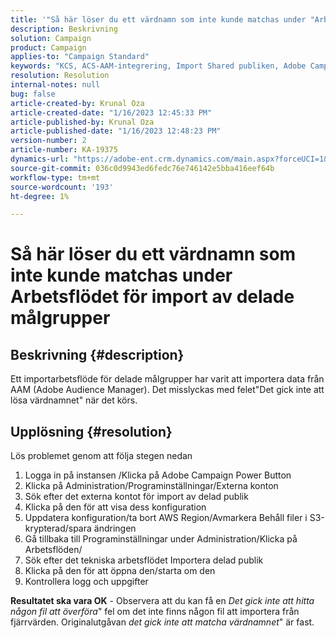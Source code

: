 ```yaml
---
title: '"Så här löser du ett värdnamn som inte kunde matchas under "Arbetsflöde för import av delade målgrupper"'
description: Beskrivning
solution: Campaign
product: Campaign
applies-to: "Campaign Standard"
keywords: "KCS, ACS-AAM-integrering, Import Shared publiken, Adobe Campaign Standard,"
resolution: Resolution
internal-notes: null
bug: false
article-created-by: Krunal Oza
article-created-date: "1/16/2023 12:45:33 PM"
article-published-by: Krunal Oza
article-published-date: "1/16/2023 12:48:23 PM"
version-number: 2
article-number: KA-19375
dynamics-url: "https://adobe-ent.crm.dynamics.com/main.aspx?forceUCI=1&pagetype=entityrecord&etn=knowledgearticle&id=ed9ceba9-9b95-ed11-aad1-6045bd006793"
source-git-commit: 036c0d9943ed6fedc76e746142e5bba416eef64b
workflow-type: tm+mt
source-wordcount: '193'
ht-degree: 1%

---
```


# Så här löser du ett värdnamn som inte kunde matchas under Arbetsflödet för import av delade målgrupper

## Beskrivning {#description}

Ett importarbetsflöde för delade målgrupper har varit att importera data från AAM (Adobe Audience Manager). Det misslyckas med felet&quot;Det gick inte att lösa värdnamnet&quot; när det körs.

## Upplösning {#resolution}


Lös problemet genom att följa stegen nedan

1. Logga in på instansen /Klicka på Adobe Campaign Power Button
2. Klicka på Administration/Programinställningar/Externa konton
3. Sök efter det externa kontot för import av delad publik
4. Klicka på den för att visa dess konfiguration
5. Uppdatera konfiguration/ta bort AWS Region/Avmarkera Behåll filer i S3-krypterad/spara ändringen
6. Gå tillbaka till Programinställningar under Administration/Klicka på Arbetsflöden/
7. Sök efter det tekniska arbetsflödet Importera delad publik
8. Klicka på den för att öppna den/starta om den
9. Kontrollera logg och uppgifter


<b>Resultatet ska vara OK</b> - Observera att du kan få en *Det gick inte att hitta någon fil att överföra*&quot; fel om det inte finns någon fil att importera från fjärrvärden. Originalutgåvan *det gick inte att matcha värdnamnet*&quot; är fast.
